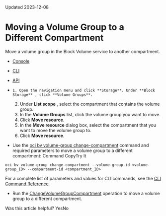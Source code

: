 Updated 2023-12-08
# Moving a Volume Group to a Different Compartment
Move a volume group in the Block Volume service to another compartment.
  * [Console](https://docs.oracle.com/en-us/iaas/Content/Block/Concepts/change-compartment-volume-group.htm)
  * [CLI](https://docs.oracle.com/en-us/iaas/Content/Block/Concepts/change-compartment-volume-group.htm)
  * [API](https://docs.oracle.com/en-us/iaas/Content/Block/Concepts/change-compartment-volume-group.htm)


  *     1. Open the navigation menu and click **Storage**. Under **Block Storage** , click **Volume Groups**.
    2. Under **List scope** , select the compartment that contains the volume group.
    3. In the **Volume Groups** list, click the volume group you want to move.
    4. Click **Move resource**.
    5. In the **Move resource** dialog box, select the compartment that you want to move the volume group to.
    6. Click **Move resource**.
  * Use the [oci bv volume-group change-compartment](https://docs.oracle.com/iaas/tools/oci-cli/latest/oci_cli_docs/cmdref/bv/volume-group/change-compartment.html) command and required parameters to move a volume group to a different compartment:
Command
CopyTry It
```
oci bv volume-group change-compartment --volume-group-id <volume-group_ID> --compartment-id <compartment_ID>
```

For a complete list of parameters and values for CLI commands, see the [CLI Command Reference](https://docs.oracle.com/iaas/tools/oci-cli/latest).
  * Run the [ChangeVolumeGroupCompartment](https://docs.oracle.com/iaas/api/#/en/iaas/latest/VolumeGroup/ChangeVolumeGroupCompartment) operation to move a volume group to a different compartment.


Was this article helpful?
YesNo

